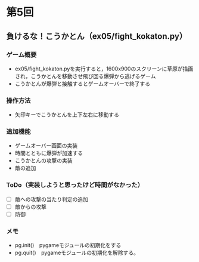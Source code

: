 # 第5回
## 負けるな！こうかとん（ex05/fight_kokaton.py）
### ゲーム概要
- ex05/fight_kokaton.pyを実行すると，1600x900のスクリーンに草原が描画され，こうかとんを移動させ飛び回る爆弾から逃げるゲーム
- こうかとんが爆弾と接触するとゲームオーバーで終了する
### 操作方法
- 矢印キーでこうかとんを上下左右に移動する
### 追加機能
- ゲームオーバー画面の実装
- 時間とともに爆弾が加速する
- こうかとんの攻撃の実装
- 敵の追加
### ToDo（実装しようと思ったけど時間がなかった）
- [ ] 敵への攻撃の当たり判定の追加
- [ ] 敵からの攻撃
- [ ] 防御
### メモ
- pg.init()　pygameモジュールの初期化をする
- pg.quit()　pygameモジュールの初期化を解除する。